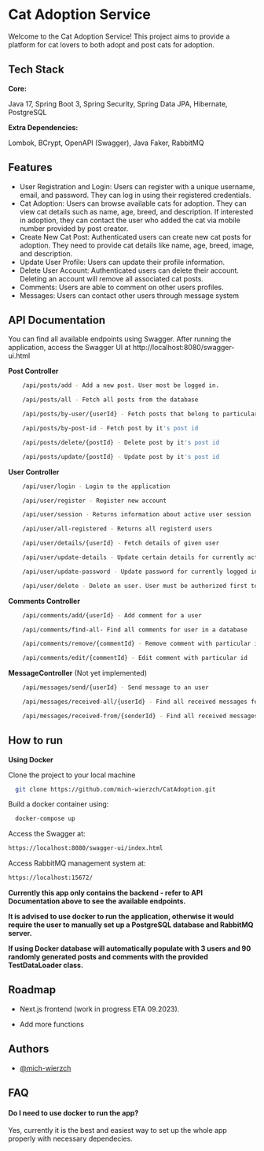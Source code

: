 
# Cat Adoption Service

Welcome to the Cat Adoption Service! This project aims to provide a platform for cat lovers to both adopt and post cats for adoption.


## Tech Stack
 **Core:** 

Java 17, Spring Boot 3, Spring Security, Spring Data JPA, 
Hibernate, PostgreSQL

**Extra Dependencies:**

Lombok, BCrypt, OpenAPI (Swagger), Java Faker, RabbitMQ





## Features

- User Registration and Login: Users can register with a unique username, email, and password. They can log in using their registered credentials.
- Cat Adoption: Users can browse available cats for adoption. They can view cat details such as name, age, breed, and description. If interested in adoption, they can contact the user who added the cat via mobile number provided by post creator.
- Create New Cat Post: Authenticated users can create new cat posts for adoption. They need to provide cat details like name, age, breed, image, and description.
- Update User Profile: Users can update their profile information.
- Delete User Account: Authenticated users can delete their account. Deleting an account will remove all associated cat posts.
- Comments: Users are able to comment on other users profiles.
- Messages: Users can contact other users through message system 


## API Documentation

You can find all available endpoints using Swagger. After running the application, access the Swagger UI at http://localhost:8080/swagger-ui.html

**Post Controller**

```bash
    /api/posts/add - Add a new post. User most be logged in.
```
```bash
    /api/posts/all - Fetch all posts from the database
```
```bash
    /api/posts/by-user/{userId} - Fetch posts that belong to particular user
```
```bash
    /api/posts/by-post-id - Fetch post by it's post id
```
```bash
    /api/posts/delete/{postId} - Delete post by it's post id
```
```bash
    /api/posts/update/{postId} - Update post by it's post id
```

**User Controller**

```bash
    /api/user/login - Login to the application
```
```bash
    /api/user/register - Register new account
```
```bash
    /api/user/session - Returns information about active user session
```
```bash
    /api/user/all-registered - Returns all registerd users
```
```bash
    /api/user/details/{userId} - Fetch details of given user
```
```bash
    /api/user/update-details - Update certain details for currently active user
```
```bash
    /api/user/update-password - Update password for currently logged in user
```
```bash
    /api/user/delete - Delete an user. User must be authorized first to delete the account.
```

**Comments Controller**
```bash
    /api/comments/add/{userId} - Add comment for a user
```
```bash
    /api/comments/find-all- Find all comments for user in a database
```
```bash
    /api/comments/remove/{commentId} - Remove comment with particular id
```
```bash
    /api/comments/edit/{commentId} - Edit comment with particular id
```
**MessageController** (Not yet implemented)
```bash
    /api/messages/send/{userId} - Send message to an user
```
```bash
    /api/messages/received-all/{userId} - Find all received messages for user
```
```bash
    /api/messages/received-from/{senderId} - Find all received messages sent from particular user
```




## How to run

**Using Docker**

Clone the project to your local machine

```bash
  git clone https://github.com/mich-wierzch/CatAdoption.git
```

Build a docker container using:

```bash
  docker-compose up
```

Access the Swagger at:

```bash
https://localhost:8080/swagger-ui/index.html
```
Access RabbitMQ management system at:

```bash
https://localhost:15672/
```
**Currently this app only contains the backend - refer to API Documentation above to
see the available endpoints.**


**It is advised to use docker to run the application, otherwise it would require the user to manually set up a PostgreSQL database and RabbitMQ server.**

**If using Docker database will automatically populate with 3 users and 90 randomly generated posts and comments with the provided TestDataLoader class.**



## Roadmap

- Next.js frontend (work in progress ETA 09.2023).

- Add more functions


## Authors

- [@mich-wierzch](https://www.github.com/mich-wierzch)


## FAQ

#### Do I need to use docker to run the app?

Yes, currently it is the best and easiest way to set up the whole app properly with necessary dependecies.



